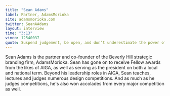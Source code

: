 ```yaml
---
title: "Sean Adams"
label: Partner, AdamsMorioka
site: adamsmorioka.com
twitter: SeanAAdams
layout: interview
time: "3:13"
vimeo: 12540037
quote: Suspend judgement, be open, and don’t underestimate the power of a touch of flattery.
---
```


 Sean Adams is the partner and co-founder of the Beverly Hill strategic branding firm, AdamsMorioka. Sean has gone on to receive Fellow awards from the likes of AIGA, as well as serving as the president on both a local and national term. Beyond his leadership roles in AIGA, Sean teaches, lectures and judges numerous design competitions. And as much as he judges competitions, he's also won accolades from every major competition as well.